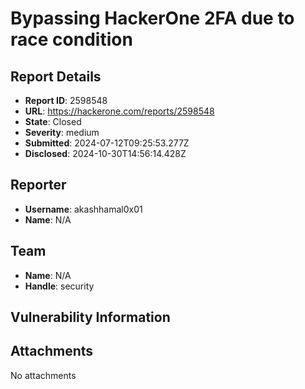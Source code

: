 # Bypassing HackerOne 2FA due to race condition

## Report Details
- **Report ID**: 2598548
- **URL**: https://hackerone.com/reports/2598548
- **State**: Closed
- **Severity**: medium
- **Submitted**: 2024-07-12T09:25:53.277Z
- **Disclosed**: 2024-10-30T14:56:14.428Z

## Reporter
- **Username**: akashhamal0x01
- **Name**: N/A

## Team
- **Name**: N/A
- **Handle**: security

## Vulnerability Information


## Attachments
No attachments
